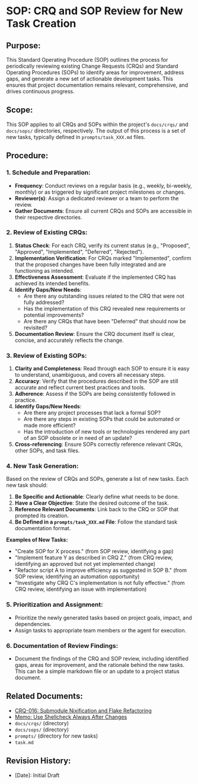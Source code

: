 # SOP: CRQ and SOP Review for New Task Creation

## Purpose:
This Standard Operating Procedure (SOP) outlines the process for periodically reviewing existing Change Requests (CRQs) and Standard Operating Procedures (SOPs) to identify areas for improvement, address gaps, and generate a new set of actionable development tasks. This ensures that project documentation remains relevant, comprehensive, and drives continuous progress.

## Scope:
This SOP applies to all CRQs and SOPs within the project's `docs/crqs/` and `docs/sops/` directories, respectively. The output of this process is a set of new tasks, typically defined in `prompts/task_XXX.md` files.

## Procedure:

### 1. Schedule and Preparation:
-   **Frequency**: Conduct reviews on a regular basis (e.g., weekly, bi-weekly, monthly) or as triggered by significant project milestones or changes.
-   **Reviewer(s)**: Assign a dedicated reviewer or a team to perform the review.
-   **Gather Documents**: Ensure all current CRQs and SOPs are accessible in their respective directories.

### 2. Review of Existing CRQs:

1.  **Status Check**: For each CRQ, verify its current status (e.g., "Proposed", "Approved", "Implemented", "Deferred", "Rejected").
2.  **Implementation Verification**: For CRQs marked "Implemented", confirm that the proposed changes have been fully integrated and are functioning as intended.
3.  **Effectiveness Assessment**: Evaluate if the implemented CRQ has achieved its intended benefits.
4.  **Identify Gaps/New Needs**:
    -   Are there any outstanding issues related to the CRQ that were not fully addressed?
    -   Has the implementation of this CRQ revealed new requirements or potential improvements?
    -   Are there any CRQs that have been "Deferred" that should now be revisited?
5.  **Documentation Review**: Ensure the CRQ document itself is clear, concise, and accurately reflects the change.

### 3. Review of Existing SOPs:

1.  **Clarity and Completeness**: Read through each SOP to ensure it is easy to understand, unambiguous, and covers all necessary steps.
2.  **Accuracy**: Verify that the procedures described in the SOP are still accurate and reflect current best practices and tools.
3.  **Adherence**: Assess if the SOPs are being consistently followed in practice.
4.  **Identify Gaps/New Needs**:
    -   Are there any project processes that lack a formal SOP?
    -   Are there any steps in existing SOPs that could be automated or made more efficient?
    -   Has the introduction of new tools or technologies rendered any part of an SOP obsolete or in need of an update?
5.  **Cross-referencing**: Ensure SOPs correctly reference relevant CRQs, other SOPs, and task files.

### 4. New Task Generation:

Based on the review of CRQs and SOPs, generate a list of new tasks. Each new task should:

1.  **Be Specific and Actionable**: Clearly define what needs to be done.
2.  **Have a Clear Objective**: State the desired outcome of the task.
3.  **Reference Relevant Documents**: Link back to the CRQ or SOP that prompted its creation.
4.  **Be Defined in a `prompts/task_XXX.md` File**: Follow the standard task documentation format.

**Examples of New Tasks:**
-   "Create SOP for X process." (from SOP review, identifying a gap)
-   "Implement feature Y as described in CRQ Z." (from CRQ review, identifying an approved but not yet implemented change)
-   "Refactor script A to improve efficiency as suggested in SOP B." (from SOP review, identifying an automation opportunity)
-   "Investigate why CRQ C's implementation is not fully effective." (from CRQ review, identifying an issue with implementation)

### 5. Prioritization and Assignment:
-   Prioritize the newly generated tasks based on project goals, impact, and dependencies.
-   Assign tasks to appropriate team members or the agent for execution.

### 6. Documentation of Review Findings:
-   Document the findings of the CRQ and SOP review, including identified gaps, areas for improvement, and the rationale behind the new tasks. This can be a simple markdown file or an update to a project status document.

## Related Documents:
- [CRQ-016: Submodule Nixification and Flake Refactoring](docs/crqs/CRQ_016_Submodule_Nixification.md)
- [Memo: Use Shellcheck Always After Changes](docs/memos/Shellcheck_Always_After_Changes.md)
- `docs/crqs/` (directory)
- `docs/sops/` (directory)
- `prompts/` (directory for new tasks)
- `task.md`

## Revision History:
- [Date]: Initial Draft
